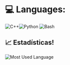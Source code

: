# 💻 Languages:
![C++](https://img.shields.io/badge/c++-%2300599C.svg?style=for-the-badge&logo=c%2B%2B&logoColor=white)![Python](https://img.shields.io/badge/python-3670A0?style=for-the-badge&logo=python&logoColor=ffdd54)
![Bash](https://img.shields.io/badge/bash-%23121011.svg?style=for-the-badge&logo=gnu-bash&logoColor=white)


## 📈 Estadísticas!

![Most Used Language](https://github-readme-stats.vercel.app/api/top-langs/?username=Vargas1220&layout=compact&langs_count=8&theme=github_dark&hide_border=true)
